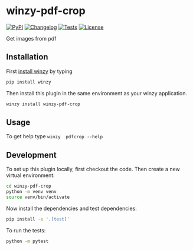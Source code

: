# winzy-pdf-crop

[![PyPI](https://img.shields.io/pypi/v/winzy-pdf-crop.svg)](https://pypi.org/project/winzy-pdf-crop/)
[![Changelog](https://img.shields.io/github/v/release/sukhbinder/winzy-pdf-crop?include_prereleases&label=changelog)](https://github.com/sukhbinder/winzy-pdf-crop/releases)
[![Tests](https://github.com/sukhbinder/winzy-pdf-crop/workflows/Test/badge.svg)](https://github.com/sukhbinder/winzy-pdf-crop/actions?query=workflow%3ATest)
[![License](https://img.shields.io/badge/license-Apache%202.0-blue.svg)](https://github.com/sukhbinder/winzy-pdf-crop/blob/main/LICENSE)

Get images from pdf

## Installation

First [install winzy](https://github.com/sukhbinder/winzy) by typing

```bash
pip install winzy
```

Then install this plugin in the same environment as your winzy application.
```bash
winzy install winzy-pdf-crop
```
## Usage

To get help type ``winzy  pdfcrop --help``

## Development

To set up this plugin locally, first checkout the code. Then create a new virtual environment:
```bash
cd winzy-pdf-crop
python -m venv venv
source venv/bin/activate
```
Now install the dependencies and test dependencies:
```bash
pip install -e '.[test]'
```
To run the tests:
```bash
python -m pytest
```
